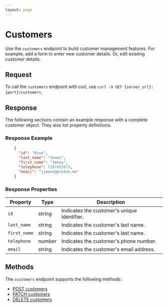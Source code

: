 ```yaml
---
layout: page
---
```

# Customers

Use the `customers` endpoint to build customer management features. For example, add a form to enter new customer details. Or, edit existing customer details.

## Request

To call the `customers` endpoint with curl, use `curl -X GET {server_url}:{port}/customers`.

## Response

The following sections contain an example response with a complete customer object. They also list property definitions.

### Response Example

```json
    {
      "id": "8zsx",
      "last_name": "Jones",
      "first_name": "Jenny",
      "telephone": 7187451673,
      "email": "jjones@proton.me"
    }
```

### Response Properties

| **Property**  | **Type** | **Description**                             |
|---------------|----------|---------------------------------------------|
| `id` | string   | Indicates the customer's unique identifier. |
| `last_name`   | string   | Indicates the customer's last name.         |
| `first_name`  | string   | Indicates the customer's last name.         |
| `telephone`   | number   | Indicates the customer's phone number.      |
| `email`       | string   | Indicates the customer's email address.     |

## Methods

The `customers` endpoint supports the following methods:

* [POST customers](post-customers.md)
* [PATCH customers](patch-customers.md)
* [DELETE customers](delete-customers.md)
